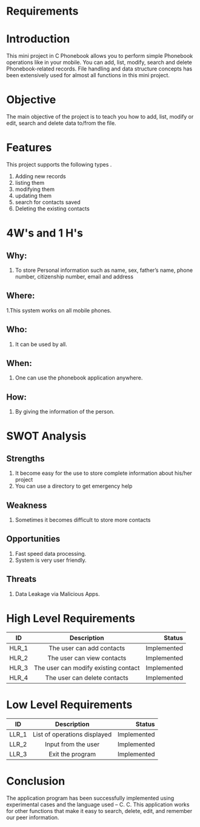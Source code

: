 # Requirements

# Introduction
This mini project in C Phonebook allows you to perform simple Phonebook operations like in your mobile. You can add, list, modify, search and delete Phonebook-related records. File handling and data structure concepts has been extensively used for almost all functions in this mini project.

# Objective
The main objective of the project is to teach you how to add, list, modify or edit, search and delete data to/from the file.

# Features
This project supports the following types .

1. Adding new records
2. listing them
3.  modifying them
4. updating them
5. search for contacts saved
6. Deleting the existing contacts

# 4W's and 1 H's
## Why:
1.  To store Personal information such as name, sex, father’s name, phone number, citizenship number, email and address

## Where:
1.This system works on all mobile phones.

## Who:
1. It can be used by all.

## When:
1. One can use the phonebook application anywhere.

## How:
1. By giving the information of the person.

# SWOT Analysis

## Strengths
1. It become easy for the use to store complete information about his/her project
2. You can use a directory to get emergency help

## Weakness
1.  Sometimes it becomes difficult to store more contacts

## Opportunities
1.  Fast speed data processing.
2.  System is very user friendly. 

## Threats
1. Data Leakage via Malicious Apps.

# High Level Requirements
| ID   |      Description     |  Status |
|----------|:-------------:|------:|
| HLR_1 |  The user can add contacts | Implemented  |
| HLR_2 |    The user can view contacts  | Implemented  |
| HLR_3 |    The user can modify existing contact  | Implemented  |
| HLR_4 |    The user can delete contacts  | Implemented  |

# Low Level Requirements
| ID   |      Description     |  Status |
|----------|:-------------:|------:|
| LLR_1 |  List of operations displayed | Implemented  |
| LLR_2 |  Input from the user  | Implemented  |
| LLR_3 |  Exit the program  | Implemented  |

# Conclusion

The application program has been successfully implemented using experimental cases and the language used – C. C. This application works for other functions that make it easy to search, delete, edit, and remember our peer information.
